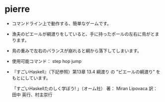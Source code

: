 # pierre
- コマンドライン上で動作する、簡単なゲームです。
- 漁夫のピエールが綱渡りをしていると、手に持ったポールの左右に鳥がとまります。
- 鳥の重みで左右のバランスが崩れると綱から落下してしまいます。
- 使用可能コマンド：
    step
    hop
    jump

- 『すごいHaskell』（下記参照）第13章 13.4 綱渡り の
  ”ピエールの綱渡り” をもとにしています。

  「すごいHaskellたのしく学ぼう! 」（オーム社）
    著： Miran Lipovaca
    訳： 田中 英行、村主崇行


